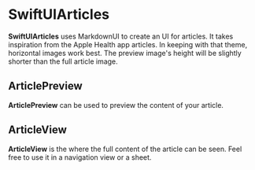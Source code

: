 # SwiftUIArticles

**SwiftUIArticles** uses MarkdownUI to create an UI for articles. It takes inspiration from the Apple Health app articles. In keeping with that theme, horizontal images work best. The preview image's height will be slightly shorter than the full article image.

## ArticlePreview
**ArticlePreview** can be used to preview the content of your article.

## ArticleView
**ArticleView** is the where the full content of the article can be seen. Feel free to use it in a navigation view or a sheet.
